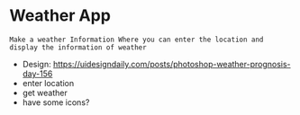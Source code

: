 # Weather App

    Make a weather Information Where you can enter the location and display the information of weather
    
-   Design: https://uidesigndaily.com/posts/photoshop-weather-prognosis-day-156
-   enter location
-   get weather
-   have some icons?

